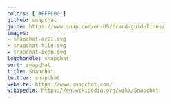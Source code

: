 ```yaml
---
colors: ['#FFFC00']
github: snapchat
guide: https://www.snap.com/en-US/brand-guidelines/
images:
- snapchat-ar21.svg
- snapchat-tile.svg
- snapchat-icon.svg
logohandle: snapchat
sort: snapchat
title: Snapchat
twitter: snapchat
website: https://www.snapchat.com/
wikipedia: https://en.wikipedia.org/wiki/Snapchat
---
```

